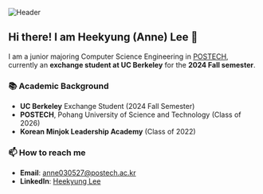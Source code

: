 ![Header](https://capsule-render.vercel.app/api?type=rect&color=1E3A8A&height=80&section=header&text=Welcome!&fontSize=30&fontColor=ffffff)

## Hi there! I am Heekyung (Anne) Lee 👋

I am a junior majoring Computer Science Engineering in [POSTECH](https://www.postech.ac.kr/eng/), currently an **exchange student at UC Berkeley** for the **2024 Fall semester**.

### 📚 Academic Background
- **UC Berkeley** Exchange Student (2024 Fall Semester)
- **POSTECH**, Pohang University of Science and Technology (Class of 2026)
- **Korean Minjok Leadership Academy** (Class of 2022)

### 📫 How to reach me
- **Email**: [anne030527@postech.ac.kr](mailto:anne030527@postech.ac.kr)
- **LinkedIn**: [Heekyung Lee](www.linkedin.com/in/heekyung-lee-624753289)

<!--
**Kyunnilee/Kyunnilee** is a ✨ _special_ ✨ repository because its `README.md` (this file) appears on your GitHub profile.

Here are some ideas to get you started:

- 🔭 I’m currently working on ...
- 🌱 I’m currently learning ...
- 👯 I’m looking to collaborate on ...
- 🤔 I’m looking for help with ...
- 💬 Ask me about ...
- 📫 How to reach me: 
- 😄 Pronouns: ...
- ⚡ Fun fact: ...
-->


